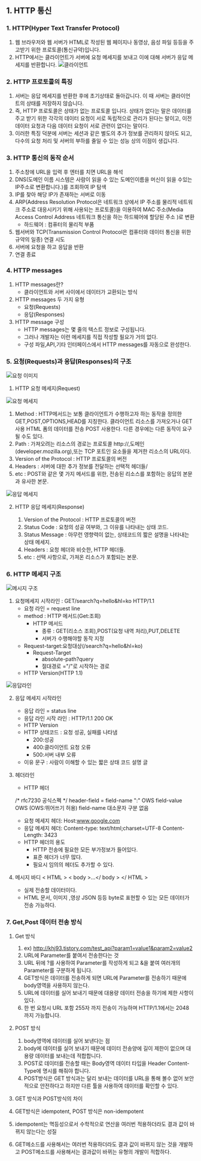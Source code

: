 ## 1. HTTP 통신
### 1. HTTP(Hyper Text Transfer Protocol) 
1. 웹 브라우저와 웹 서버가 HTML로 작성된 웹 페이지나 동영상, 음성 파일 등등을 주고받기 위한 프로토콜(통신규약)입니다. 
2. HTTP에서는 클라이언트가 서버에 요청 메세지를 보내고 이에 대해 서버가 응답 메세지를 반환합니다.
![클라이언트](https://img1.daumcdn.net/thumb/R1280x0/?scode=mtistory2&fname=https%3A%2F%2Fblog.kakaocdn.net%2Fdn%2F2uDtD%2FbtqEepoz93p%2FNdnyQBPeYLS18pxzO32xck%2Fimg.jpg)

### 2. HTTP 프로토콜의 특징
1. 서버는 응답 메세지를 반환한 후에 초기상태로 돌아갑니다. 이 때 서버는 클라이언트의 상태를 저장하지 않습니다.
2. 즉, HTTP 프로토콜은 상태가 없는 프로토콜 입니다. 상태가 없다는 말은 데이터를 주고 받기 위한 각각의 데이터 요청이 서로 독립적으로 관리가 된다는 말이고, 이전 데이터 요청과 다음 데이터 요청이 서로 관련이 없다는 말이다.
3. 이러한 특징 덕분에 서버는 세션과 같은 별도의 추가 정보를 관리하지 않아도 되고, 다수의 요청 처리 및 서버의 부하를 줄일 수 있는 성능 상의 이점이 생깁니다.

### 3. HTTP 통신의 동작 순서
1. 주소창에 URL을 입력 후 엔터를 치면 URL을 해석
2. DNS(도메인 이름 시스템은 사람이 읽을 수 있는 도메인이름을 머신이 읽을 수있는 IP주소로 변환합니다.)를 조회하여 IP 탐색
3. IP를 찾아 해당 IP가 존재하는 서버로 이동
4. ARP(Address Resolution Protocol은 네트워크 상에서 IP 주소를 물리적 네트워크 주소로 대응시키기 위해 사용되는 프로토콜)을 이용하여 MAC 주소(Media Access Control Address 네트워크 통신을 하는 하드웨어에 할당된 주소 )로 변환
    - 하드웨어 : 컴퓨터의 물리적 부품
5. 웹서버와 TCP(Transmission Control Protocol은 컴퓨터와 데이터 통신을 위한 규약의 일종) 연결 시도
6. 서버에 요청을 하고 응답을 반환
7. 연결 종료

### 4. HTTP messages
1. HTTP messages란?
    - 클라이언트와 서버 사이에서 데이터가 교환되는 방식
2. HTTP messages 두 가지 유형
    - 요청(Requests)
    - 응답(Responses)
3. HTTP message 구성
    - HTTP messages는 몇 줄의 텍스트 정보로 구성됩니다.
    - 그러나 개발자는 이런 메세지를 직접 작성할 필요가 거의 없다.
    - 구성 파일,API,기타 인터페이스에서 HTTP messages를 자동으로 완성한다.

### 5. 요청(Requests)과 응답(Responses)의 구조

![요청 이미지](https://velog.velcdn.com/images%2Fgparkkii%2Fpost%2F531ed3d6-a210-4c97-ac23-00aaf9926436%2FHTTPMsgStructure2.png)

1. HTTP 요청 메세지(Request)

  ![요청 메세지](https://velog.velcdn.com/images%2Fgparkkii%2Fpost%2F0a8a066b-b53b-4c86-a522-32e848c5f54f%2FHTTP_Request.png)

1. Method : HTTP메서드는 보통 클라이언트가 수행하고자 하는 동작을 정의한 GET,POST,OPTIONS,HEAD를 지칭한다. 클라이언트 리소스를 가져오거나 GET 사용 HTML 폼의 데이터를 전송 POST 사용한다. 다른 경우에는 다른 동작이 요구될 수도 있다.
2. Path : 가져오려는 리소스의 경로는 프로토콜 http://,도메인(developer.mozilla.org),또는 TCP 포트인 요소들을 제거한 리소스의 URL이다.
3. Version of the Protocol : HTTP 프로토콜의 버전
4. Headers : 서버에 대한 추가 정보를 전달하는 선택적 헤더들/
5. etc : POST와 같은 몇 가지 메서드를 위한, 전송된 리소스를 포함하는 응답의 본문과 유사한 본문.
 
 
  ![응답 메세지](https://velog.velcdn.com/images%2Fgparkkii%2Fpost%2Fc5ee6879-e3af-49f9-a8d0-5922b49c53ce%2FHTTP_Response.png)

2. HTTP 응답 메세지(Response)

    1. Version of the Protocol : HTTP 프로토콜의 버전
    2. Status Code : 요청의 성공 여부와, 그 이유를 나타내는 상태 코드.
    3. Status Message : 아무런 영향력이 없는, 상태코드의 짧은 설명을 나타내는 상태 메세지.
    4. Headers : 요청 헤더와 비슷한, HTTP 헤더들.
    5. etc : 선택 사항으로, 가져온 리소스가 포함되는 본문.

### 6. HTTP 메세지 구조

![메시지 구조](https://velog.velcdn.com/images%2Fgparkkii%2Fpost%2Fa8c0793f-86bf-4744-8d83-56c457c00b2f%2Ftip_20070425_1.jpg)

1. 요청메세지 시작라인 : GET/search?q=hello&hl=ko HTTP/1.1
    - 요청 라인 = request line
    - method : HTTP 메서드(Get:조회)
        - HTTP 메서드
            - 종류 : GET(리소스 조회),POST(요청 내역 처리),PUT,DELETE
            - 서버가 수행해야할 동작 지정
    - Request-target:요청대상(/search?q=hello&hl=ko)
        - Request-Target
            - absolute-path?query
            - 절대경로 ="/"로 시작하는 경로
    - HTTP Version(HTTP 1.1)


![응답라인](https://velog.velcdn.com/images%2Fgparkkii%2Fpost%2F5ee3b2f9-ce42-41f2-bb3e-f3bc3c146e1f%2F%E1%84%8B%E1%85%B3%E1%86%BC%E1%84%83%E1%85%A1%E1%86%B8%E1%84%86%E1%85%A6%E1%84%89%E1%85%B5%E1%84%8C%E1%85%B5.png)

2. 응답 메세지 시작라인
    - 응답 라인 = status line
    - 응답 라인 시작 라인 : HTTP/1.1 200 OK
    - HTTP Version
    - HTTP 상태코드 : 요청 성공, 실패를 나타냄
        - 200:성공
        - 400:클라이언트 요청 오류
        - 500:서버 내부 오류
    - 이유 문구 : 사람이 이해할 수 있는 짧은 상태 코드 설명 글 

3. 헤더라인
    - HTTP 헤더
    
    /* rfc7230 공식스펙 */
    header-field = field-name ":" OWS field-value OWS (OWS:뛰어쓰기 허용)
    field-name 대소문자 구분 없음
    
    - 요청 메세지 헤더: Host:www.google.com
    - 응답 메세지 헤더:
        Content-type: text/html;charset=UTF-8
        Content-Length: 3423
    - HTTP 헤더의 용도
        - HTTP 전송에 필요한 모든 부가정보가 들어있다.
        - 표준 헤더가 너무 많다.
        - 필요시 임의의 헤더도 추가할 수 있다.
4. 메시지 바디
    < HTML >
  < body >...</ body >
    </ HTML >

    - 실제 전송할 데이터이다.
    - HTML 문서, 이미지 ,영상 JSON 등등 byte로 표현할 수 있는 모든 데이터가 전송 가능하다.

### 7. Get,Post 데이터 전송 방식
1. Get 방식
    1. ex) http://khj93.tistory.com/test_api?param1=value1&param2=value2 
    2. URL에 Parameter를 붙여서 전송한다는 것
    3. URL 뒤에 ?를 사용하여 Parameter를 작성하게 되고 &을 붙여 여러개의 Parameter를 구분하게 됩니다.
    4. GET방식은 데이터를 전송하게 되면 URL에 Parameter를 전송하기 때문에 body영역을 사용하지 않는다.
    5. URL에 데이터를 실어 보내기 때문에 대용량 데이터 전송을 하기에 제한 사항이 있다.
    6. 한 번 요청시 URL 포함 255자 까지 전송이 가능하며 HTTP/1.1에서는 2048 까지 가능합니다.

2. POST 방식
    1. body영역에 데이터를 실어 보낸다는 점
    2. body에 데이터를 실어 보내기 때문에 데이터 전송양에 길이 제한이 없으며 대용량 데이터를 보내는데 적합합니다.
    3. POST로 데이터를 전송할 때는 Body영역 데이터 타입을 Header Content-Type에 명시를 해줘야 합니다. 
    4. POST방식은 GET 방식과는 달리 보내는 데이터를 URL을 통해 볼수 없어 보안적으로 안전하다고 하지만 다른 툴을 사용하여 데이터를 확인할 수 있다.

3. GET 방식과 POST방식의 차이
1. GET방식은 idempotent, POST 방식은 non-idempotent
2. idempotent는 멱등성으로서 수학적으로 연산을 여러번 적용하더라도 결과 값이 바뀌지 않는다는 성질
3. GET메소드를 사용해서는 여러번 적용하더라도 결과 값이 바뀌지 않는 것을 개발하고 POST메소드를 사용해서는 결과값이 바뀌는 유형의 개발이 적합하다.
